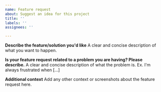 ```yaml
---
name: Feature request
about: Suggest an idea for this project
title: ''
labels: ''
assignees: ''

---
```


**Describe the feature/solution you'd like**
A clear and concise description of what you want to happen.

**Is your feature request related to a problem you are having? Please describe.**
A clear and concise description of what the problem is. Ex. I'm always frustrated when [...]

**Additional context**
Add any other context or screenshots about the feature request here.
